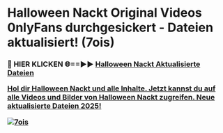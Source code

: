 # Halloween Nackt Original Videos 0nlyFans durchgesickert - Dateien aktualisiert! (7ois)

<h3>🔴 HIER KLICKEN 🌐==►► <a href="https://tinyurl.com/h6vf6nb8" rel="nofollow">Halloween Nackt Aktualisierte Dateien

Hol dir Halloween Nackt und alle Inhalte. Jetzt kannst du auf alle Videos und Bilder von Halloween Nackt zugreifen. Neue aktualisierte Dateien 2025!

[![7ois](https://i.imgur.com/sD4kR3V.gif)](https://tinyurl.com/h6vf6nb8)
